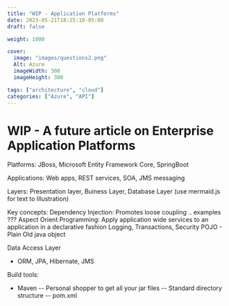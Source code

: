```yaml
---
title: "WIP - Application Platforms"
date: 2023-05-21T18:25:18-05:00
draft: false

weight: 1000

cover:
  image: "images/questions2.png"
  Alt: Azure
  imageWidth: 300
  imageHeight: 300

tags: ["architecture", "cloud"]
categories: ["Azure", "API"]
---
```


# WIP - A future article on Enterprise Application Platforms

Platforms: JBoss, Microsoft Entity Framework Core, SpringBoot

Applications: Web apps, REST services, SOA, JMS messaging

Layers: Presentation layer, Buiness Layer, Database Layer (use mermaid.js for text to Illustration)

Key concepts:
Dependency Injection: Promotes loose coupling .. examples ???
Aspect Orient Programming: Apply application wide services to an application in a declarative fashion Logging, Transactions, Security
POJO - Plain Old java object

Data Access Layer

- ORM, JPA, Hibernate, JMS

Build tools:

- Maven
  -- Personal shopper to get all your jar files
  -- Standard directory structure
  -- pom.xml

